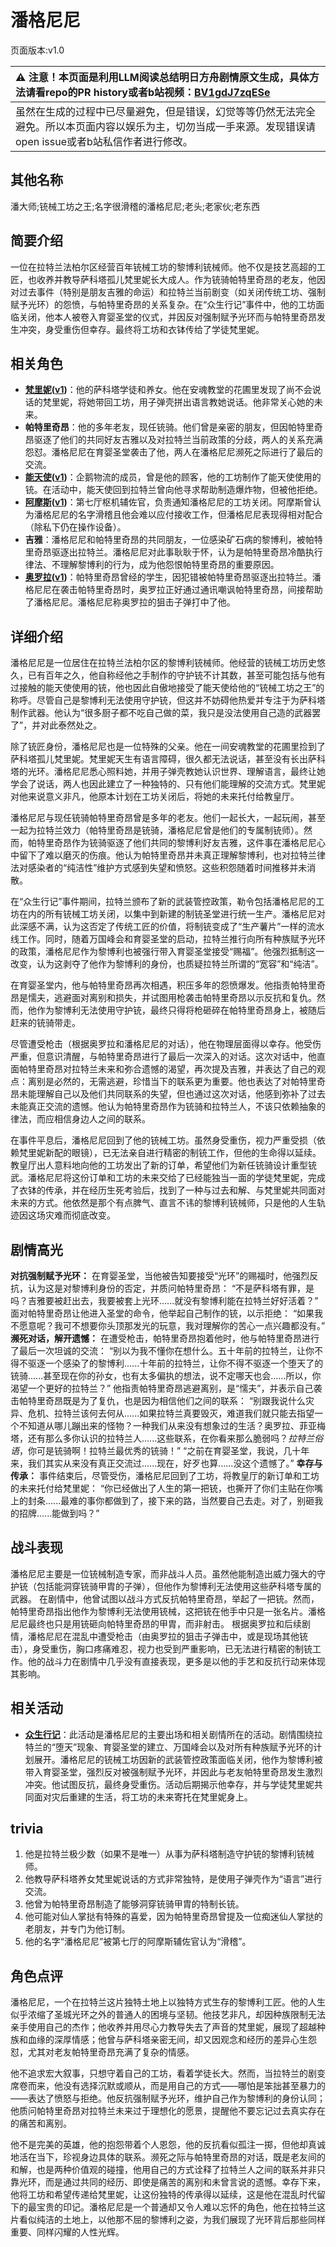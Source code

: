 # 潘格尼尼
页面版本:v1.0
 

| :warning: 注意！本页面是利用LLM阅读总结明日方舟剧情原文生成，具体方法请看repo的PR history或者b站视频：[BV1gdJ7zqESe](https://www.bilibili.com/video/BV1gdJ7zqESe/)         |
|:----------------------------|
| 虽然在生成的过程中已尽量避免，但是错误，幻觉等等仍然无法完全避免。所以本页面内容以娱乐为主，切勿当成一手来源。发现错误请open issue或者b站私信作者进行修改。|



## 其他名称
潘大师;铳械工坊之王;名字很滑稽的潘格尼尼;老头;老家伙;老东西
## 简要介绍
一位在拉特兰法柏尔区经营百年铳械工坊的黎博利铳械师。他不仅是技艺高超的工匠，也收养并教导萨科塔孤儿梵里妮长大成人。作为铳骑帕特里奇昂的老友，他因对过去事件（特别是朋友吉雅的命运）和拉特兰当前剧变（如关闭传统工坊、强制赋予光环）的怨愤，与帕特里奇昂的关系复杂。在“众生行记”事件中，他的工坊面临关闭，他本人被卷入育婴圣堂的仪式，并因反对强制赋予光环而与帕特里奇昂发生冲突，身受重伤但幸存。最终将工坊和衣钵传给了学徒梵里妮。
## 相关角色
-   **[梵里妮](../char_v3/extended_char_fan_li_ni.md)([v1](extended_char_fan_li_ni.md))**：他的萨科塔学徒和养女。他在安魂教堂的花圃里发现了尚不会说话的梵里妮，将她带回工坊，用子弹壳拼出语言教她说话。他非常关心她的未来。
-   **帕特里奇昂**：他的多年老友，现任铳骑。他们曾是亲密的朋友，但因帕特里奇昂驱逐了他们的共同好友吉雅以及对拉特兰当前政策的分歧，两人的关系充满怨怼。潘格尼尼在育婴圣堂袭击了他，两人在潘格尼尼濒死之际进行了最后的交流。
-   **[能天使](../char_v3/char_103_angel.md)([v1](char_103_angel.md))**：企鹅物流的成员，曾是他的顾客，他的工坊制作了能天使使用的铳。在活动中，能天使回到拉特兰曾向他寻求帮助制造爆炸物，但被他拒绝。
-   **[阿摩斯](../char_v3/extended_char_a_mo_si.md)([v1](extended_char_a_mo_si.md))**：第七厅枢机辅佐官，负责通知潘格尼尼的工坊关闭。阿摩斯曾认为潘格尼尼的名字滑稽且他会难以应付接收工作，但潘格尼尼表现得相对配合（除私下仍在操作设备）。
-   **吉雅**：潘格尼尼和帕特里奇昂的共同朋友，一位感染矿石病的黎博利，被帕特里奇昂驱逐出拉特兰。潘格尼尼对此事耿耿于怀，认为是帕特里奇昂冷酷执行律法、不理解黎博利的行为，成为他怨恨帕特里奇昂的重要原因。
-   **[奥罗拉](../char_v3/extended_char_ao_luo_la.md)([v1](extended_char_ao_luo_la.md))**：帕特里奇昂曾经的学生，因犯错被帕特里奇昂驱逐出拉特兰。潘格尼尼在袭击帕特里奇昂时，奥罗拉正好通过通讯嘲讽帕特里奇昂，间接帮助了潘格尼尼。潘格尼尼称奥罗拉的狙击子弹打中了他。
## 详细介绍
潘格尼尼是一位居住在拉特兰法柏尔区的黎博利铳械师。他经营的铳械工坊历史悠久，已有百年之久，他自称经他之手制作的守护铳不计其数，甚至可能包括与他有过接触的能天使使用的铳，他也因此自傲地接受了能天使给他的“铳械工坊之王”的称呼。尽管自己是黎博利无法使用守护铳，但这并不妨碍他热爱并专注于为萨科塔制作武器。他认为“很多厨子都不吃自己做的菜，我只是没法使用自己造的武器罢了”，并对此泰然处之。

除了铳匠身份，潘格尼尼也是一位特殊的父亲。他在一间安魂教堂的花圃里捡到了萨科塔孤儿梵里妮。梵里妮天生有语言障碍，很久都无法说话，甚至没有长出萨科塔的光环。潘格尼尼悉心照料她，并用子弹壳教她认识世界、理解语言，最终让她学会了说话，两人也因此建立了一种独特的、只有他们能理解的交流方式。梵里妮对他来说意义非凡，他原本计划在工坊关闭后，将她的未来托付给教皇厅。

潘格尼尼与现任铳骑帕特里奇昂曾是多年的老友。他们一起长大，一起玩闹，甚至一起为拉特兰效力（帕特里奇昂是铳骑，潘格尼尼曾是他们的专属制铳师）。然而，帕特里奇昂作为铳骑驱逐了他们共同的黎博利好友吉雅，这件事在潘格尼尼心中留下了难以磨灭的伤痕。他认为帕特里奇昂并未真正理解黎博利，也对拉特兰律法对感染者的“纯洁性”维护方式感到失望和愤怒。这些积怨随着时间推移并未消散。

在“众生行记”事件期间，拉特兰颁布了新的武装管控政策，勒令包括潘格尼尼的工坊在内的所有铳械工坊关闭，以集中到新建的制铳圣堂进行统一生产。潘格尼尼对此深感不满，认为这否定了传统工匠的价值，将制铳变成了“生产薯片”一样的流水线工作。同时，随着万国峰会和育婴圣堂的启动，拉特兰推行向所有种族赋予光环的政策，潘格尼尼作为黎博利也被强行带入育婴圣堂接受“赐福”。他强烈抵制这一改变，认为这剥夺了他作为黎博利的身份，也质疑拉特兰所谓的“宽容”和“纯洁”。

在育婴圣堂内，他与帕特里奇昂再次相遇，积压多年的怨愤爆发。他指责帕特里奇昂是懦夫，逃避面对离别和损失，并试图用枪袭击帕特里奇昂以示反抗和复仇。然而，他作为黎博利无法使用守护铳，最终只得将枪砸碎在帕特里奇昂身上，被随后赶来的铳骑带走。

尽管遭受枪击（根据奥罗拉和潘格尼尼的对话），他在物理层面得以幸存。他受伤严重，但意识清醒，与帕特里奇昂进行了最后一次深入的对话。这次对话中，他直面帕特里奇昂对拉特兰未来和弥合遗憾的渴望，再次提及吉雅，并表达了自己的观点：离别是必然的，无需逃避，珍惜当下的联系更为重要。他也表达了对帕特里奇昂未能理解自己以及他们共同联系的失望，但也通过这次对话，他感到弥补了过去未能真正交流的遗憾。他认为帕特里奇昂作为铳骑和拉特兰人，不该只依赖抽象的律法，而应相信身边人之间的联系。

在事件平息后，潘格尼尼回到了他的铳械工坊。虽然身受重伤，视力严重受损（依赖梵里妮新配的眼镜），已无法亲自进行精密的制铳工作，但他的生命得以延续。教皇厅出人意料地向他的工坊发出了新的订单，希望他们为新任铳骑设计重型铳武。潘格尼尼将这份订单和工坊的未来交给了已经能独当一面的学徒梵里妮，完成了衣钵的传承，并在经历生死考验后，找到了一种与过去和解、与梵里妮共同面对未来的方式。他依然是那个有点脾气、直言不讳的黎博利铳械师，只是他的人生轨迹因这场灾难而彻底改变。
## 剧情高光
**对抗强制赋予光环：**
在育婴圣堂，当他被告知要接受“光环”的赐福时，他强烈反抗，认为这是对黎博利身份的否定，并质问帕特里奇昂：
“不是萨科塔有罪，是吗？吉雅要被赶出去，我要被套上光环......就没有黎博利能在拉特兰好好活着？”
面对帕特里奇昂让他进入圣堂的命令，他举起自己制作的铳，以示拒绝：
“如果我不愿意呢？我可不想要你头顶那发光的玩意，我对理解你的苦心一点兴趣都没有。”
**濒死对话，解开遗憾：**
在遭受枪击，帕特里奇昂抱着他时，他与帕特里奇昂进行了最后一次坦诚的交流：
“别以为我不懂你在想什么。五十年前的拉特兰，让你不得不驱逐一个感染了的黎博利......十年前的拉特兰，让你不得不驱逐一个堕天了的铳骑......甚至现在你的孙女，也有太多偏执的想法，说不定哪天也会......所以，你渴望一个更好的拉特兰？”
他指责帕特里奇昂逃避离别，是“懦夫”，并表示自己袭击帕特里奇昂既是为了复仇，也是因为相信他们之间的联系：
“别跟我说什么灾异、危机、拉特兰该何去何从......如果拉特兰真要毁灭，难道我们就只能去指望一个不知道从哪儿蹦出来的怪物？一种我们从来没有想象过的生活？奥罗拉、菲亚梅塔，还有那么多你认识的拉特兰人......这些联系，在你看来那么脆弱吗？*拉特兰俗语*，你可是铳骑啊！拉特兰最优秀的铳骑！”
“之前在育婴圣堂，我说，几十年来，我们其实从来没有真正交流过......现在，好歹也算......没这个遗憾了。”
**幸存与传承：**
事件结束后，尽管受伤，潘格尼尼回到了工坊，将教皇厅的新订单和工坊的未来托付给梵里妮：
“你已经做出了人生的第一把铳，也撕开了你们主贴在你嘴上的封条......最难的事你都做到了，接下来的路，当然要自己去走。对了，别砸我的招牌......能做到吗？”
## 战斗表现
潘格尼尼主要是一位铳械制造专家，而非战斗人员。虽然他能制造出威力强大的守护铳（包括能洞穿铳骑甲胄的子弹），但他作为黎博利无法使用这些萨科塔专属的武器。
在剧情中，他曾试图以战斗方式反抗帕特里奇昂，举起了一把铳。然而，帕特里奇昂指出他作为黎博利无法使用铳械，这把铳在他手中只是一张名片。潘格尼尼最终也只是用铳砸向帕特里奇昂的甲胄，而非射击。
根据奥罗拉和后续剧情，潘格尼尼在混乱中遭受枪击（由奥罗拉的狙击子弹击中，或是现场其他铳击），身受重伤，胸口疼痛难忍，视力也受到严重影响，已无法进行精密的制铳工作。他的战斗力在剧情中几乎没有直接表现，更多是以他的手艺和反抗行动来体现其影响。
## 相关活动
-   **[众生行记](../stories/act42side.md)**：此活动是潘格尼尼的主要出场和相关剧情所在的活动。剧情围绕拉特兰的“堕天”现象、育婴圣堂的建立、万国峰会以及对所有种族赋予光环的计划展开。潘格尼尼的铳械工坊因新的武装管控政策面临关闭，他作为黎博利被带入育婴圣堂，强烈反对被强制赋予光环，并因此与老友帕特里奇昂发生激烈冲突。他试图反抗，最终身受重伤。活动后期揭示他幸存，并与学徒梵里妮共同面对灾后重建的生活，将工坊的未来寄托在梵里妮身上。
## trivia
1.  他是拉特兰极少数（如果不是唯一）从事为萨科塔制造守护铳的黎博利铳械师。
2.  他教导萨科塔养女梵里妮说话的方式非常独特，是使用子弹壳作为“语言”进行交流。
3.  他曾为帕特里奇昂制造了能够洞穿铳骑甲胄的特制长铳。
4.  他可能对仙人掌挞有特殊的喜爱，因为帕特里奇昂曾提及一位痴迷仙人掌挞的老朋友，并专门为他订制。
5.  他的名字“潘格尼尼”被第七厅的阿摩斯辅佐官认为“滑稽”。
## 角色点评
潘格尼尼，一个在拉特兰这片独特土地上以独特方式生存的黎博利工匠。他的人生似乎浓缩了圣城光环之外的普通人的困境与坚韧。他技艺非凡，却因种族限制无法亲手使用自己的杰作；他收养并用尽心力教导失去了声音的梵里妮，展现了超越种族和血缘的深厚情感；他曾与萨科塔亲密无间，却又因观念和经历的差异心生怨怼，尤其对老友帕特里奇昂充满了复杂的情感。

他不追求宏大叙事，只想守着自己的工坊，看着学徒长大。然而，当拉特兰的剧变席卷而来，他没有选择沉默或顺从，而是用自己的方式——哪怕是笨拙甚至暴力的——表达了愤怒与拒绝。他反抗强制赋予光环，维护自己作为黎博利的身份认同；他质问帕特里奇昂对拉特兰未来过于理想化的愿景，提醒他不要忘记过去真实存在的痛苦和离别。

他不是完美的英雄，他的抱怨带着个人恩怨，他的反抗看似孤注一掷，但他却真诚地活在当下，珍视身边具体的联系。濒死之际与帕特里奇昂的对话，既是老友间的和解，也是两种价值观的碰撞，他用自己的方式诠释了拉特兰人之间的联系并非只靠光环，而是通过共同的经历、即使是痛苦的离别和未曾言说的遗憾。幸存下来，他将工坊和希望传递给梵里妮，让这份独特的传承得以延续，这是他在混乱时代留下的最宝贵的印记。潘格尼尼是一个普通却又令人难以忘怀的角色，他在拉特兰这片看似纯洁的土地上，以他那不屈的黎博利之姿，为我们展现了光环背后那些同样重要、同样闪耀的人性光辉。
